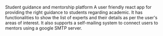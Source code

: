 Student guidance and mentorship platform
A user friendly react app for providing the right guidance to students regarding academic.
It has functionalities to show the list of experts and their details as per the user's areas of interest.
It also supports a self-mailing system to connect users to mentors using a google SMTP server.
